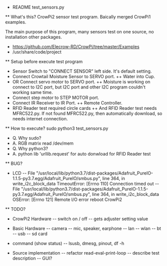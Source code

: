 * README test_sensors.py

** What's this?
CrowPi2 sensor test program. Baically merged CrowPi1 examples.

The main purpose of this program, many sensors test on one source, no installation other packages.

- https://github.com/Elecrow-RD/CrowPi/tree/master/Examples
- /usr/share/code/project

** Setup before execute test program
+ Sensor Switch to "CONNECT SENSOR" left side. It's default setting.
+ Connect Crowtail Moisture Sensor to SERVO port.
++ Water into Cup.
+ OR Connect servo motor to SERVO port.
++ Moisture is working on connect to I2C port, but I2C port and other I2C program couldn't working same time.
+ Connect step motor to STEP MOTOR port.
+ Connect IR Receiver to IR Port.
++ Remote Controller.
+ RFID Reader test required circle cards
++ And RFID Reader test needs MFRC522.py. If not found MFRC522.py, then automatically download, so needs internet connection.

** How to execute?
sudo python3 test_sensors.py

- Q. Why sudo?
- A. RGB matrix read /dev/mem
- Q. Why python3?
- A. python lib 'urllib.request' for auto donwload for RFID Reader test

** BUG?
- LCD
-- File "/usr/local/lib/python3.7/dist-packages/Adafruit_PureIO-1.1.5-py3.7.egg/Adafruit_PureIO/smbus.py", line 364, in write_i2c_block_data TimeoutError: [Errno 110] Connection timed out
-- File "/usr/local/lib/python3.7/dist-packages/Adafruit_PureIO-1.1.5-py3.7.egg/Adafruit_PureIO/smbus.py", line 364, in write_i2c_block_data OSError: [Errno 121] Remote I/O error
reboot CrowPi2

** TODO?
- CrowPi2 Hardware
-- switch on / off
-- gets adjuster setting value

- Basic Hardware
-- camera
-- mic, speaker, earphone
-- lan
-- wlan
-- bt
-- usb
-- sd card

- command (show status)
-- lsusb, dmesg, pinout, df -h

- Source implementation
-- refactor read-eval-print-loop
-- describe test description
-- GUI?

